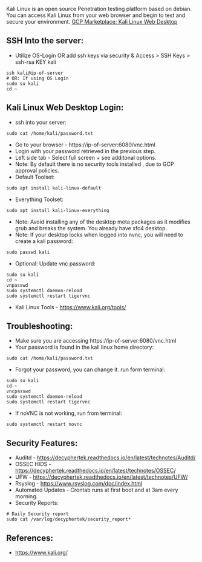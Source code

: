 Kali Linux is an open source Penetration testing platform based on debian. You can access Kali Linux from your web browser and begin to test and secure your environment. [GCP Marketplace: Kali Linux Web Desktop ](https://console.cloud.google.com/marketplace/product/server-build-415714/kali-linux-web-desktop)


SSH Into the server:
--------------------
* Utilize OS-Login OR add ssh keys via security & Access > SSH Keys > ssh-rsa KEY kali
```
ssh kali@ip-of-server
# OR: If using OS Login
sudo su kali
cd ~
```

Kali Linux Web Desktop Login:
------------------------------
* ssh into your server: 
```
sudo cat /home/kali/password.txt
```
* Go to your browser - https://ip-of-server:6080/vnc.html
* Login with your password retrieved in the previous step.
* Left side tab - Select full screen + see additonal options. 
* Note: By default there is no security tools installed , due to GCP approval policies. 
* Default Toolset: 
```
sudo apt install kali-linux-default
```
* Everything Toolset: 
```
sudo apt install kali-linux-everything
```
* Note: Avoid installing any of the desktop meta packages as it modifies grub and breaks the system. You already have xfc4 desktop.
* Note: If your desktop locks when logged into nvnc, you will need to create a kali password: 
```
sudo passwd kali 
```
* Optional: Update vnc password:
```
sudo su kali
cd ~ 
vnpasswd 
sudo systemctl daemon-reload 
sudo systemctl restart tigervnc
```
* Kali Linux Tools - https://www.kali.org/tools/

Troubleshooting:
-----------------
* Make sure you are accessing https://ip-of-server:6080/vnc.html
* Your password is found in the kali linux home directory:
```
sudo cat /home/kali/password.txt
```
* Forgot your password, you can change it. run form terminal:
```
sudo su kali
cd ~
vncpasswd 
sudo systemctl daemon-reload 
sudo systemctl restart tigervnc
```
* If noVNC is not working, run from terminal:
```
sudo systemctl restart novnc
```

Security Features:
------------------
* Auditd - https://decyphertek.readthedocs.io/en/latest/technotes/Auditd/
* OSSEC HIDS - https://decyphertek.readthedocs.io/en/latest/technotes/OSSEC/
* UFW - https://decyphertek.readthedocs.io/en/latest/technotes/UFW/
* Rsyslog - https://www.rsyslog.com/doc/index.html
* Automated Updates - Crontab runs at first boot and at 3am every morning.
* Security Reports:
```
# Daily Security report
sudo cat /var/log/decyphertek/security_report*
```

References:
------------
* https://www.kali.org/
